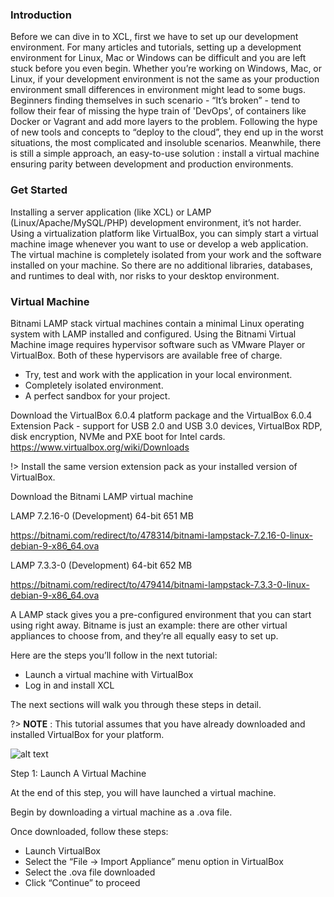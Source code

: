 ### Introduction

Before we can dive in to XCL, first we have to set up our development environment. For many articles and tutorials, setting up a development environment for Linux, Mac or Windows can be difficult and you are left stuck before you even begin. Whether you’re working on Windows, Mac, or Linux, if your development environment is not the same as your production environment small differences in environment might lead to some bugs. Beginners finding themselves in such scenario - “It’s broken” - tend to follow their fear of missing the hype train of 'DevOps', of containers like Docker or Vagrant and add more layers to the problem. Following the hype of new tools and concepts to “deploy to the cloud”, they end up in the worst situations, the most complicated and insoluble scenarios. Meanwhile, there is still a simple approach, an easy-to-use solution : install a virtual machine ensuring parity between development and production environments.

### Get Started

Installing a server application (like XCL) or LAMP (Linux/Apache/MySQL/PHP) development environment, it’s not harder. Using a virtualization platform like VirtualBox, you can simply start a virtual machine image whenever you want to use or develop a web application. The virtual machine is completely isolated from your work and the software installed on your machine. So there are no additional libraries, databases, and runtimes to deal with, nor risks to your desktop environment.

### Virtual Machine

Bitnami LAMP stack virtual machines contain a minimal Linux operating system with LAMP installed and configured. Using the Bitnami Virtual Machine image requires hypervisor software such as VMware Player or VirtualBox. Both of these hypervisors are available free of charge.

+ Try, test and work with the application in your local environment.
+ Completely isolated environment. 
+ A perfect sandbox for your project.

Download the VirtualBox 6.0.4 platform package and the VirtualBox 6.0.4 Extension Pack - support for USB 2.0 and USB 3.0 devices, VirtualBox RDP, disk encryption, NVMe and PXE boot for Intel cards.
https://www.virtualbox.org/wiki/Downloads

!> Install the same version extension pack as your installed version of VirtualBox.

Download the Bitnami LAMP virtual machine

LAMP 7.2.16-0 (Development)	64-bit	651 MB

https://bitnami.com/redirect/to/478314/bitnami-lampstack-7.2.16-0-linux-debian-9-x86_64.ova

LAMP 7.3.3-0 (Development)	64-bit	652 MB

https://bitnami.com/redirect/to/479414/bitnami-lampstack-7.3.3-0-linux-debian-9-x86_64.ova

A LAMP stack gives you a pre-configured environment that you can start using right away. Bitname is just an example: there are other virtual appliances to choose from, and they’re all equally easy to set up.

Here are the steps you’ll follow in the next tutorial:

+ Launch a virtual machine with VirtualBox
+ Log in and install XCL

The next sections will walk you through these steps in detail.

?> **NOTE** : This tutorial assumes that you have already downloaded and installed VirtualBox for your platform.

![alt text](_media/icon-stack-vm.svg "Stack Virtual Machine")

Step 1: Launch A Virtual Machine

At the end of this step, you will have launched a virtual machine.

Begin by downloading a virtual machine as a .ova file. 

Once downloaded, follow these steps:

+ Launch VirtualBox
+ Select the “File -> Import Appliance” menu option in VirtualBox
+ Select the .ova file downloaded
+ Click “Continue” to proceed